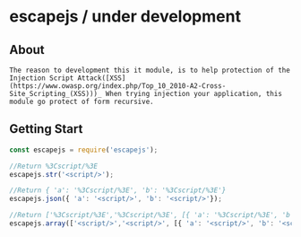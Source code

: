 # escapejs / under development

## About
	The reason to development this it module, is to help protection of the Injection Script Attack([XSS](https://www.owasp.org/index.php/Top_10_2010-A2-Cross-Site_Scripting_(XSS)))_ When trying injection your application, this module go protect of form recursive.

## Getting Start
```js
const escapejs = require('escapejs');

//Return %3Cscript/%3E
escapejs.str('<script/>');

//Return { 'a': '%3Cscript/%3E', 'b': '%3Cscript/%3E'}
escapejs.json({ 'a': '<script/>', 'b': '<script/>'}); 

//Return ['%3Cscript/%3E','%3Cscript/%3E', [{ 'a': '%3Cscript/%3E', 'b': '%3Cscript/%3E'}]]
escapejs.array(['<script/>','<script/>', [{ 'a': '<script/>', 'b': '<script/>'}]]);
```
